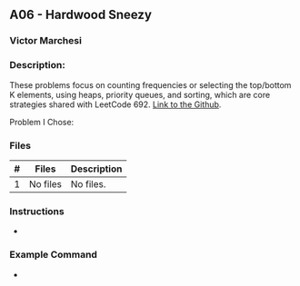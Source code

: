 ## A06 - Hardwood Sneezy
### Victor Marchesi
### Description:

These problems focus on counting frequencies or selecting the top/bottom K elements, using heaps, priority queues, and sorting, which are core strategies shared with LeetCode 692.
[Link to the Github](https://github.com/rugbyprof/4883-Programming_Techniques/tree/master/Assignments/07-A06).

Problem I Chose: 


### Files

|   #   | Files    | Description                      |
| :---: | -------- | -------------------------------- |
|   1   | No files | No files. |


### Instructions

- 


### Example Command

- 